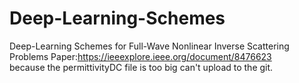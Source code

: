 # Deep-Learning-Schemes
Deep-Learning Schemes for Full-Wave Nonlinear Inverse Scattering Problems 
Paper:https://ieeexplore.ieee.org/document/8476623  
because the permittivityDC file is too big can't upload to the git.
